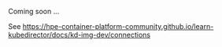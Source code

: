 Coming soon ...

See https://hpe-container-platform-community.github.io/learn-kubedirector/docs/kd-img-dev/connections
